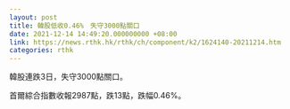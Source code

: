 ```yaml
---
layout: post
title: 韓股低收0.46%　失守3000點關口
date: 2021-12-14 14:49:20.000000000 +08:00
link: https://news.rthk.hk/rthk/ch/component/k2/1624140-20211214.htm
categories: rthk
---
```


韓股連跌3日，失守3000點關口。

首爾綜合指數收報2987點，跌13點，跌幅0.46%。
